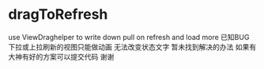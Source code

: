# dragToRefresh
use ViewDraghelper to  write down pull on refresh and load more
已知BUG 下拉或上拉刷新的视图只能做动画    无法改变状态文字    暂未找到解决的办法     如果有大神有好的方案可以提交代码 谢谢

